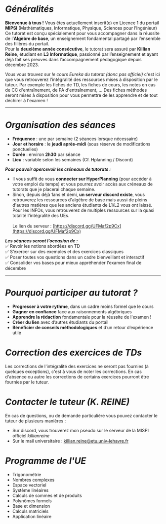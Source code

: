 # _**Généralités**_
**Bienvenue à tous !**
Vous êtes actuellement inscrit(e) en Licence 1 du portail **MIPSI** (Mathématiques, Informatique, Physique, Sciences pour l’Ingénieur) Ce tutorat est conçu spécialement pour vous accompagner dans la réussite de l’**Algèbre de base**, un enseignement fondamental partagé par l’ensemble des filières du portail.
<br/> Pour la **deuxième année consécutive**, le tutorat sera assuré par **Killian Reine**, étudiant en **L3 Informatique**, passionné par l’enseignement et ayant déjà fait ses preuves dans l’accompagnement pédagogique depuis décembre 2023.

Vous vous trouvez sur _le cours Eureka du tutorat (donc pas officiel)_ c'est ici que vous retrouverez l'intégralité des ressources mises à disposition par le tuteur. Par exemple les fiches de TD, les fiches de cours, les notes en cas de CC d'entraînement, de PA d'entraînement, ... Des fiches méthodes seront mises à disposition pour vous permettre de les apprendre et de tout déchirer à l'examen !

---
# _**Organisation des séances**_
- **Fréquence** : une par semaine (2 séances lorsque nécessaire)
- **Jour et horaire** : le **jeudi après-midi** (sous réserve de modifications ponctuelles)
- **Durée** : environ **2h30** par séance
- **Lieu** : variable selon les semaines (Cf. Hplanning / Discord)

**_Pour pouvoir apercevoir les créneaux de tutorats :_**
- Il vous suffit de vous **connecter sur HyperPlanning** (pour accéder à votre emploi du temps) et vous pourrez avoir accès aux créneaux de tutorats que je placerai chaque semaine.
- Sinon, depuis déjà 1ans et demi, **un serveur discord existe**, vous retrouverez les ressources d'algèbre de base mais aussi de pleins d'autres matières que les anciens étudiants de L1/L2 vous ont laissé. Pour les INFOs, vous retrouverez de multiples ressources sur la quasi totalité l'intégralité des UEs.   
<br/> Le lien du serveur : [https://discord.gg/UFMaf2p9Cx](https://discord.gg/UFMaf2p9Cx)
    
**_Les séances seront l’occasion de :_**  
✅ Revoir les notions abordées en TD  
✅ S’exercer sur des exemples et des exercices classiques  
✅ Poser toutes vos questions dans un cadre bienveillant et interactif  
✅ Consolider vos bases pour mieux appréhender l'examen final de décembre

---
# _**Pourquoi participer au tutorat ?**_
- **Progresser à votre rythme**, dans un cadre moins formel que le cours
- **Gagner en confiance** face aux raisonnements algébriques
- **Apprendre la rédaction** fondamentale pour la réussite de l'examen ! 
- **Créer du lien** avec d’autres étudiants du portail
- **Bénéficier de conseils méthodologiques** et d’un retour d’expérience utile

# _**Correction des exercices de TDs**_

Les corrections de l'intégralité des exercices ne seront pas fournies (à quelques exceptions), c'est à vous de noter les corrections. En cas d'absence ou autre les corrections de certains exercices pourront être fournies par le tuteur. 

# _**Contacter le tuteur (K. REINE)**_
    
En cas de questions, ou de demande particulière vous pouvez contacter le tuteur de plusieurs manières : 
- Sur discord, vous trouverez mon pseudo sur le serveur de la MISPI officiel _killianreine_
- Sur le mail universitaire : [killian.reine@etu.univ-lehavre.fr](http://killian.reine@etu.univ-lehavre.fr)

# _**Programme de l'UE**_

- Trigonométrie
- Nombres complexes
- Espace vectoriel
- Système linéaires
- Calculs de sommes et de produits
- Polynômes formels
- Base et dimension
- Calculs matriciels
- Application linéaire